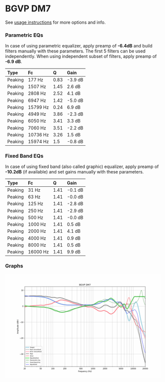 # BGVP DM7
See [usage instructions](https://github.com/jaakkopasanen/AutoEq#usage) for more options and info.

### Parametric EQs
In case of using parametric equalizer, apply preamp of **-6.4dB** and build filters manually
with these parameters. The first 5 filters can be used independently.
When using independent subset of filters, apply preamp of **-6.9 dB**.

| Type    | Fc       |    Q | Gain    |
|:--------|:---------|:-----|:--------|
| Peaking | 177 Hz   | 0.83 | -3.9 dB |
| Peaking | 1507 Hz  | 1.45 | 2.6 dB  |
| Peaking | 2808 Hz  | 2.52 | 4.1 dB  |
| Peaking | 6947 Hz  | 1.42 | -5.0 dB |
| Peaking | 15799 Hz | 0.24 | 6.9 dB  |
| Peaking | 4949 Hz  | 3.86 | -2.3 dB |
| Peaking | 6050 Hz  | 3.41 | 3.3 dB  |
| Peaking | 7060 Hz  | 3.51 | -2.2 dB |
| Peaking | 10736 Hz | 3.26 | 1.5 dB  |
| Peaking | 15974 Hz | 1.5  | -0.8 dB |

### Fixed Band EQs
In case of using fixed band (also called graphic) equalizer, apply preamp of **-10.2dB**
(if available) and set gains manually with these parameters.

| Type    | Fc       |    Q | Gain    |
|:--------|:---------|:-----|:--------|
| Peaking | 31 Hz    | 1.41 | -0.1 dB |
| Peaking | 63 Hz    | 1.41 | -0.0 dB |
| Peaking | 125 Hz   | 1.41 | -2.8 dB |
| Peaking | 250 Hz   | 1.41 | -2.9 dB |
| Peaking | 500 Hz   | 1.41 | -0.0 dB |
| Peaking | 1000 Hz  | 1.41 | 0.5 dB  |
| Peaking | 2000 Hz  | 1.41 | 4.1 dB  |
| Peaking | 4000 Hz  | 1.41 | 0.9 dB  |
| Peaking | 8000 Hz  | 1.41 | 0.5 dB  |
| Peaking | 16000 Hz | 1.41 | 9.9 dB  |

### Graphs
![](./BGVP%20DM7.png)